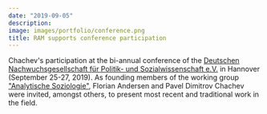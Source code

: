 ```yaml
---
date: "2019-09-05"
description: 
image: images/portfolio/conference.png
title: RAM supports conference participation
---
```


Chachev's participation at the bi-annual conference of the [Deutschen Nachwuchsgesellschaft für Politik- und Sozialwissenschaft e.V.](https://www.dngps.de/) in Hannover (September 25-27, 2019). As founding members of the working group ["Analytische Soziologie"](http://ag-analytische-soziologie.de/wordpress/ueber-ag/), Florian Andersen and Pavel Dimitrov Chachev were invited, amongst others, to present most recent and traditional work in the field.
